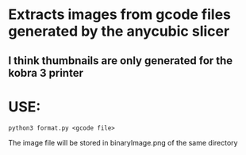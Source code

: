 # Extracts images from gcode files generated by the anycubic slicer

## I think thumbnails are only generated for the kobra 3 printer

# USE:

`python3 format.py <gcode file>`

The image file will be stored in binaryImage.png of the same directory